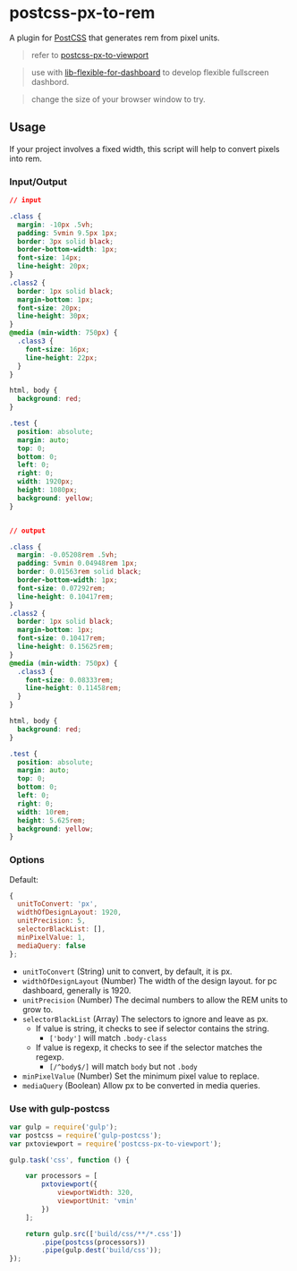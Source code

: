 # postcss-px-to-rem

A plugin for [PostCSS](https://github.com/ai/postcss) that generates rem from pixel units.

> refer to [postcss-px-to-viewport](https://github.com/evrone/postcss-px-to-viewport)

> use with [lib-flexible-for-dashboard](https://github.com/364124337/lib-flexible-for-dashboard) to develop flexible fullscreen dashbord.

> change the size of your browser window to try.

## Usage

If your project involves a fixed width, this script will help to convert pixels into rem.

### Input/Output

```css
// input

.class {
  margin: -10px .5vh;
  padding: 5vmin 9.5px 1px;
  border: 3px solid black;
  border-bottom-width: 1px;
  font-size: 14px;
  line-height: 20px;
}
.class2 {
  border: 1px solid black;
  margin-bottom: 1px;
  font-size: 20px;
  line-height: 30px;
}
@media (min-width: 750px) {
  .class3 {
    font-size: 16px;
    line-height: 22px;
  }
}

html, body {
  background: red;
}

.test {
  position: absolute;
  margin: auto;
  top: 0;
  bottom: 0;
  left: 0;
  right: 0;
  width: 1920px;
  height: 1080px;
  background: yellow;
}


// output

.class {
  margin: -0.05208rem .5vh;
  padding: 5vmin 0.04948rem 1px;
  border: 0.01563rem solid black;
  border-bottom-width: 1px;
  font-size: 0.07292rem;
  line-height: 0.10417rem;
}
.class2 {
  border: 1px solid black;
  margin-bottom: 1px;
  font-size: 0.10417rem;
  line-height: 0.15625rem;
}
@media (min-width: 750px) {
  .class3 {
    font-size: 0.08333rem;
    line-height: 0.11458rem;
  }
}

html, body {
  background: red;
}

.test {
  position: absolute;
  margin: auto;
  top: 0;
  bottom: 0;
  left: 0;
  right: 0;
  width: 10rem;
  height: 5.625rem;
  background: yellow;
}
```

### Options

Default:
```js
{
  unitToConvert: 'px',
  widthOfDesignLayout: 1920,
  unitPrecision: 5,
  selectorBlackList: [],
  minPixelValue: 1,
  mediaQuery: false
};
```
- `unitToConvert` (String) unit to convert, by default, it is px.
- `widthOfDesignLayout` (Number) The width of the design layout. for pc dashboard, generally is 1920.
- `unitPrecision` (Number) The decimal numbers to allow the REM units to grow to.
- `selectorBlackList` (Array) The selectors to ignore and leave as px.
    - If value is string, it checks to see if selector contains the string.
        - `['body']` will match `.body-class`
    - If value is regexp, it checks to see if the selector matches the regexp.
        - `[/^body$/]` will match `body` but not `.body`
- `minPixelValue` (Number) Set the minimum pixel value to replace.
- `mediaQuery` (Boolean) Allow px to be converted in media queries.

### Use with gulp-postcss

```js
var gulp = require('gulp');
var postcss = require('gulp-postcss');
var pxtoviewport = require('postcss-px-to-viewport');

gulp.task('css', function () {

    var processors = [
        pxtoviewport({
            viewportWidth: 320,
            viewportUnit: 'vmin'
        })
    ];

    return gulp.src(['build/css/**/*.css'])
        .pipe(postcss(processors))
        .pipe(gulp.dest('build/css'));
});
```
